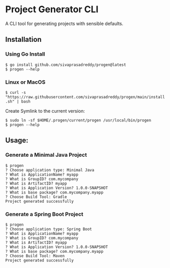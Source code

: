 # Project Generator CLI
A CLI tool for generating projects with sensible defaults.

## Installation

### Using Go Install

```shell
$ go install github.com/sivaprasadreddy/progen@latest
$ progen --help
```

### Linux or MacOS

`$ curl -s "https://raw.githubusercontent.com/sivaprasadreddy/progen/main/install.sh" | bash`

Create Symlink to the current version:

```
$ sudo ln -sf $HOME/.progen/current/progen /usr/local/bin/progen
$ progen --help
```

## Usage:

### Generate a Minimal Java Project

```shell
$ progen
? Choose application type: Minimal Java
? What is ApplicationName? myapp
? What is GroupID? com.mycompany
? What is ArtifactID? myapp
? What is Application Version? 1.0.0-SNAPSHOT
? What is base package? com.mycompany.myapp
? Choose Build Tool: Gradle
Project generated successfully
```

### Generate a Spring Boot Project
```shell
$ progen
? Choose application type: Spring Boot
? What is ApplicationName? myapp
? What is GroupID? com.mycompany
? What is ArtifactID? myapp
? What is Application Version? 1.0.0-SNAPSHOT
? What is base package? com.mycompany.myapp
? Choose Build Tool: Maven
Project generated successfully
```

